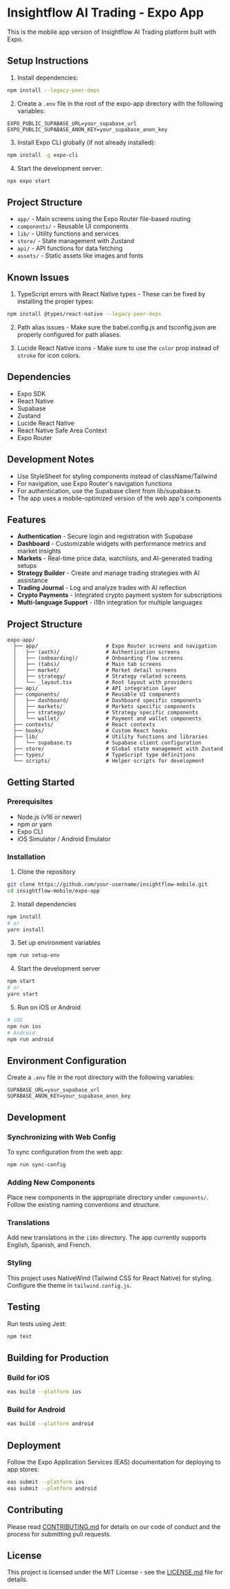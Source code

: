 # Insightflow AI Trading - Expo App

This is the mobile app version of Insightflow AI Trading platform built with Expo.

## Setup Instructions

1. Install dependencies:
```bash
npm install --legacy-peer-deps
```

2. Create a `.env` file in the root of the expo-app directory with the following variables:
```
EXPO_PUBLIC_SUPABASE_URL=your_supabase_url
EXPO_PUBLIC_SUPABASE_ANON_KEY=your_supabase_anon_key
```

3. Install Expo CLI globally (if not already installed):
```bash
npm install -g expo-cli
```

4. Start the development server:
```bash
npx expo start
```

## Project Structure

- `app/` - Main screens using the Expo Router file-based routing
- `components/` - Reusable UI components
- `lib/` - Utility functions and services
- `store/` - State management with Zustand
- `api/` - API functions for data fetching
- `assets/` - Static assets like images and fonts

## Known Issues

1. TypeScript errors with React Native types - These can be fixed by installing the proper types:
```bash
npm install @types/react-native --legacy-peer-deps
```

2. Path alias issues - Make sure the babel.config.js and tsconfig.json are properly configured for path aliases.

3. Lucide React Native icons - Make sure to use the `color` prop instead of `stroke` for icon colors.

## Dependencies

- Expo SDK
- React Native
- Supabase
- Zustand
- Lucide React Native
- React Native Safe Area Context
- Expo Router

## Development Notes

- Use StyleSheet for styling components instead of className/Tailwind
- For navigation, use Expo Router's navigation functions
- For authentication, use the Supabase client from lib/supabase.ts
- The app uses a mobile-optimized version of the web app's components

## Features

- **Authentication** - Secure login and registration with Supabase
- **Dashboard** - Customizable widgets with performance metrics and market insights
- **Markets** - Real-time price data, watchlists, and AI-generated trading setups
- **Strategy Builder** - Create and manage trading strategies with AI assistance
- **Trading Journal** - Log and analyze trades with AI reflection
- **Crypto Payments** - Integrated crypto payment system for subscriptions
- **Multi-language Support** - i18n integration for multiple languages

## Project Structure

```
expo-app/
  ├── app/                      # Expo Router screens and navigation
  │   ├── (auth)/               # Authentication screens
  │   ├── (onboarding)/         # Onboarding flow screens
  │   ├── (tabs)/               # Main tab screens
  │   ├── market/               # Market detail screens
  │   ├── strategy/             # Strategy related screens
  │   └── _layout.tsx           # Root layout with providers
  ├── api/                      # API integration layer
  ├── components/               # Reusable UI components
  │   ├── dashboard/            # Dashboard specific components
  │   ├── markets/              # Markets specific components
  │   ├── strategy/             # Strategy specific components
  │   └── wallet/               # Payment and wallet components
  ├── contexts/                 # React contexts
  ├── hooks/                    # Custom React hooks
  ├── lib/                      # Utility functions and libraries
  │   └── supabase.ts           # Supabase client configuration
  ├── store/                    # Global state management with Zustand
  ├── types/                    # TypeScript type definitions
  └── scripts/                  # Helper scripts for development
```

## Getting Started

### Prerequisites

- Node.js (v16 or newer)
- npm or yarn
- Expo CLI
- iOS Simulator / Android Emulator

### Installation

1. Clone the repository

```bash
git clone https://github.com/your-username/insightflow-mobile.git
cd insightflow-mobile/expo-app
```

2. Install dependencies

```bash
npm install
# or
yarn install
```

3. Set up environment variables

```bash
npm run setup-env
```

4. Start the development server

```bash
npm start
# or
yarn start
```

5. Run on iOS or Android

```bash
# iOS
npm run ios
# Android
npm run android
```

## Environment Configuration

Create a `.env` file in the root directory with the following variables:

```
SUPABASE_URL=your_supabase_url
SUPABASE_ANON_KEY=your_supabase_anon_key
```

## Development

### Synchronizing with Web Config

To sync configuration from the web app:

```bash
npm run sync-config
```

### Adding New Components

Place new components in the appropriate directory under `components/`. Follow the existing naming conventions and structure.

### Translations

Add new translations in the `i18n` directory. The app currently supports English, Spanish, and French.

### Styling

This project uses NativeWind (Tailwind CSS for React Native) for styling. Configure the theme in `tailwind.config.js`.

## Testing

Run tests using Jest:

```bash
npm test
```

## Building for Production

### Build for iOS

```bash
eas build --platform ios
```

### Build for Android

```bash
eas build --platform android
```

## Deployment

Follow the Expo Application Services (EAS) documentation for deploying to app stores:

```bash
eas submit --platform ios
eas submit --platform android
```

## Contributing

Please read [CONTRIBUTING.md](CONTRIBUTING.md) for details on our code of conduct and the process for submitting pull requests.

## License

This project is licensed under the MIT License - see the [LICENSE.md](LICENSE.md) file for details. 
